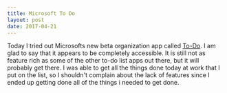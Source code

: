 ```yaml
---
title: Microsoft To Do
layout: post
date: 2017-04-21
---
```

Today I tried out Microsofts new beta organization app called [To-Do](https://todo.microsoft.com/en-us/). I am glad to say that it appears to be completely accessible. It is still not as feature rich as some of the other to-do list apps out there, but it will probably get there. I was able to get all the things done today at work that I put on the list, so I shouldn't complain about the lack of features since I ended up getting done all of the things i needed to get done.